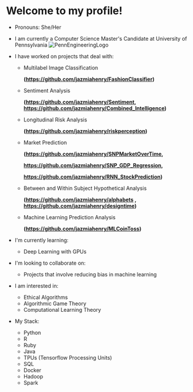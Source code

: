 # Welcome to my profile!

- Pronouns: She/Her

- I am currently a Computer Science Master's Candidate at University of Pennsylvania
![PennEngineeringLogo](https://user-images.githubusercontent.com/48301423/87237239-bf12b480-c3c1-11ea-86f5-678ef8b5612a.png)

- I have worked on projects that deal with:
  - Multilabel Image Classification 
    
    **(https://github.com/jazmiahenry/FashionClassifier)**  
    
  - Sentiment Analysis 
  
    **(https://github.com/jazmiahenry/Sentiment, https://github.com/jazmiahenry/Combined_Intelligence)**
    
  - Longitudinal Risk Analysis 
  
    **(https://github.com/jazmiahenry/riskperception)**
    
  - Market Prediction 
  
    **(https://github.com/jazmiahenry/SNPMarketOverTime,**
    
    **https://github.com/jazmiahenry/SNP_GDP_Regression,**
    
    **https://github.com/jazmiahenry/RNN_StockPrediction)**
    
  - Between and Within Subject Hypothetical Analysis 
  
    **(https://github.com/jazmiahenry/alphabets , 
    https://github.com/jazmiahenry/designtime)**
    
  - Machine Learning Prediction Analysis 
  
    **(https://github.com/jazmiahenry/MLCoinToss)**

- I'm currently learning:
  - Deep Learning with GPUs
  
- I'm looking to collaborate on:  
  - Projects that involve reducing bias in machine learning
  
- I am interested in: 

  - Ethical Algorithms 
  - Algorithmic Game Theory 
  - Computational Learning Theory

- My Stack:

  - Python 
  - R
  - Ruby
  - Java
  - TPUs (Tensorflow Processing Units)
  - SQL
  - Docker
  - Hadoop
  - Spark
   
<!--
**jazmiahenry/jazmiahenry** is a ✨ _special_ ✨ repository because its `README.md` (this file) appears on your GitHub profile.

Here are some ideas to get you started:

- 🔭 I’m currently working on ...
- 🌱 I’m currently learning ...
- 👯 I’m looking to collaborate on ...
- 🤔 I’m looking for help with ...
- 💬 Ask me about ...
- 📫 How to reach me: ...
- 😄 Pronouns: ...
- ⚡ Fun fact: ...
-->
